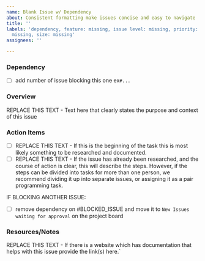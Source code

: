 ```yaml
---
name: Blank Issue w/ Dependency
about: Consistent formatting make issues concise and easy to navigate
title: ''
labels: 'dependency, feature: missing, issue level: missing, priority: missing, role:
  missing, size: missing'
assignees: ''

---
```


### Dependency
- [ ] add number of issue blocking this one ex`#...`

### Overview
REPLACE THIS TEXT - Text here that clearly states the purpose and context of this issue 

### Action Items
- [ ] REPLACE THIS TEXT - If this is the beginning of the task this is most likely something to be researched and documented.
- [ ] REPLACE THIS TEXT - If the issue has already been researched, and the course of action is clear, this will describe the steps.  However, if the steps can be divided into tasks for more than one person, we recommend dividing it up into separate issues, or assigning it as a pair programming task.

IF BLOCKING ANOTHER ISSUE:
- [ ] remove dependency on #BLOCKED_ISSUE and move it to `New Issues waiting for approval` on the project board

### Resources/Notes
REPLACE THIS TEXT - If there is a website which has documentation that helps with this issue provide the link(s) here.`
